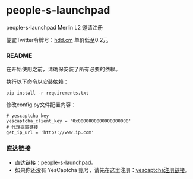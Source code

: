 # people-s-launchpad

people-s-launchpad  Merlin L2   邀请注册

便宜Twitter令牌号：[hdd.cm](https://hdd.cm/)  单价低至0.2元

### README

在开始使用之前，请确保安装了所有必要的依赖。

执行以下命令以安装依赖：

```
pip install -r requirements.txt
```
修改config.py文件配置内容：

```
# yescaptcha key
yescaptcha_client_key = '0x0000000000000000000'
# 代理提取链接
get_ip_url = 'https://www.ip.com'

```

### 直达链接
- 直达链接：[people-s-launchpad](https://launchpad.ally.build?id=1&inviteCode=QMATJJ)。
- 如果你还没有 YesCaptcha 账号，请先在这里注册：[yescaptcha注册链接](https://yescaptcha.com/i/0vVEgw)。
